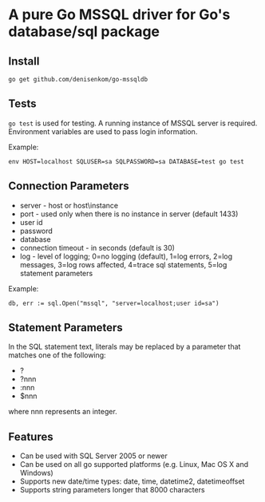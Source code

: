 # A pure Go MSSQL driver for Go's database/sql package

## Install

    go get github.com/denisenkom/go-mssqldb

## Tests

`go test` is used for testing. A running instance of MSSQL server is required.
Environment variables are used to pass login information.

Example:

    env HOST=localhost SQLUSER=sa SQLPASSWORD=sa DATABASE=test go test

## Connection Parameters

* server - host or host\instance
* port - used only when there is no instance in server (default 1433)
* user id
* password
* database
* connection timeout - in seconds (default is 30)
* log - level of logging; 0=no logging (default), 1=log errors, 2=log messages, 3=log rows affected, 4=trace sql statements, 5=log statement parameters

Example:

    db, err := sql.Open("mssql", "server=localhost;user id=sa")

## Statement Parameters

In the SQL statement text, literals may be replaced by a parameter that matches one of the following:

* ?
* ?nnn
* :nnn
* $nnn

where nnn represents an integer.

## Features

* Can be used with SQL Server 2005 or newer
* Can be used on all go supported platforms (e.g. Linux, Mac OS X and Windows)
* Supports new date/time types: date, time, datetime2, datetimeoffset
* Supports string parameters longer that 8000 characters
